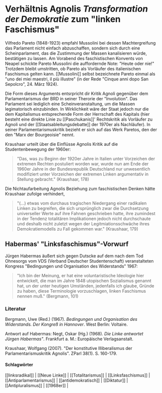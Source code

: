 # Verhältnis Agnolis *Transformation der Demokratie* zum "linken Faschismus"

Vilfredo Pareto (1848-1923) empfahl Mussolini bei dessen Machtergreifung das Parlament nicht einfach abzuschaffen, sondern sich durch eine Scheinparlament, das die Zustimmung der Massen kanalisieren würde, bestätigen zu lassen. Am Vorabend des faschistischen Konvents von Neapel schickte Pareto Mussolini die auffordernde Note: "Heute oder nie!" Trotzdem bleibt umstritten, ob Pareto als Vorläufer des italienischen Faschismus gelten kann. [[Mussolini]] selbst bezeichnete Pareto einmal als "uno dei miei maestri, il più illustre" (in der Rede "Cinque anni dopo San Sepolcro", 24. März 1924).

Die Form dieses Arguments entsrpricht dir Kritik Agnoli gegenüber dem Parlamentarismus der BRD in seiner Therorie der "Involution". Das Parlament sei lediglich eine Scheinveranstaltung, um die Massen legimatorisch einzubinden. In Wirklichkeit wäre der Staat jedoch nur die dem Kapitalismus entsprechende Form der Herrschaft des Kapitals (hier besteht eine direkte Linie zu [[Paschukanis]]' Rechtskritik als Vorläufer zu Agnoli und der [[Staatsableitungsdebatte]] der 1970er als Nachläufer). In seiner Parlamentarismuskritik bezieht er sich auf das Werk Paretos, den der den "Marx der Bourgeoisie" nennt.

Kraushaar urteilt über die Einflüsse Agnolis Kritik auf die Studentenbewegung der 1960er:

>"Das, was zu Beginn der 1920er Jahre in Italien unter Vorzeichen der extremen Rechten postuliert worden war, wurde nun am Ende der 1960er Jahre in der Bundesrepublik Deutschland nur unwesentlich modifiziert unter Vorzeichen der extremen Linken argumentativ in Stellung gebracht." (Kraushaar, 178)

Die Nichtaufarbeitung Agnolis Beziehung zum faschistischen Denken hätte Kraushaar zufolge verhindert,

>"(...) etwas vom durchaus tragischen Niedergang einer radikalen Linken zu begreifen, die sich ursprünglich zwar die Durchsetzung universeller Werte auf ihre Fahnen geschrieben hatte, ihre zumindest in der Tendenz totalitären Implikationen jedoch nicht durchschaute und deshalb nicht zuletzt wegen der Legitmiationsschwäche ihres Demokratiemodells zu Fall gekommen war." (Kraushaar, 179)

## Habermas' "Linksfaschismus"-Vorwurf

Jürgen Habermas äußert sich gegen Dutscke auf dem nach dem Tod Ohnesorgs vom VDS (Verband Deutscher Studentenschaft) veranstalteten Kongress "Bedingungen und Organisation des Widerstands" 1967:

>"Ich bin der Meinung, er hat eine voluntaristische Ideologie hier entwickelt, die man im Jahre 1848 utopischen Sozialismus genannt hat, un der unter heutigen Umständen, jedenfalls ich glaube, Gründe zu haben, diese Terminologie vorzuschlagen, linken Faschismus nennen muß." (Bergmann, 101)

### Literatur

Bergmann, Uwe (Red.) (1967). *Bedingungen und Organisation des Widerstands. Der Kongreß in Hannover*. West Berlin: Voltaire.

Antwort auf Habermas:
Negt, Oskar (Hg.) (1968). *Die Linke antwortet Jürgen Habermas"*. Frankfurt a. M.: Europäische Verlagsanstalt.

Kraushaar, Wolfgang (2007). "Der konstitutive Illiberalismus der Parlamentarismuskritik Agnolis". ZParl 38(1). S. 160-179.

#### Schlagwörter

[[linksradikal]] |
[[Neue Linke]] |
[[Totalitarismus]] |
[[Linksfaschismus]] |
[[Antiparlamentarismus]] |
[[antidemokratisch]] |
[[Diktatur]] |
[[Antipluralismus]] |
[[1968er]] |

